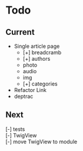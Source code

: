 # Todo

## Current

- Single article page  
  - [+] breadcramb  
  - [+] authors  
  - photo  
  - audio  
  - img  
  - [+] categories
- Refactor Link  
- deptrac  

## Next

[-] tests  
    [-] TwigView  
[-] move TwigView to module  
